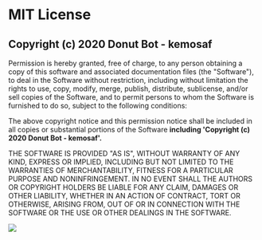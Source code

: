 # MIT License

## Copyright (c) 2020 Donut Bot - kemosaf

Permission is hereby granted, free of charge, to any person obtaining a copy of this software and associated documentation files (the "Software"), to deal in the Software without restriction, including without limitation the rights to use, copy, modify, merge, publish, distribute, sublicense, and/or sell copies of the Software, and to permit persons to whom the Software is furnished to do so, subject to the following conditions:

The above copyright notice and this permission notice shall be included in all copies or substantial portions of the Software **including 'Copyright (c) 2020 Donut Bot - kemosaf'.**

THE SOFTWARE IS PROVIDED "AS IS", WITHOUT WARRANTY OF ANY KIND, EXPRESS OR IMPLIED, INCLUDING BUT NOT LIMITED TO THE WARRANTIES OF MERCHANTABILITY, FITNESS FOR A PARTICULAR PURPOSE AND NONINFRINGEMENT. IN NO EVENT SHALL THE AUTHORS OR COPYRIGHT HOLDERS BE LIABLE FOR ANY CLAIM, DAMAGES OR OTHER LIABILITY, WHETHER IN AN ACTION OF CONTRACT, TORT OR OTHERWISE, ARISING FROM, OUT OF OR IN CONNECTION WITH THE SOFTWARE OR THE USE OR OTHER DEALINGS IN THE SOFTWARE.

![](https://media.discordapp.net/attachments/758726391495000104/779145290347184148/97d72f9647dbe3ed61c585d7ce9947bf.png)

